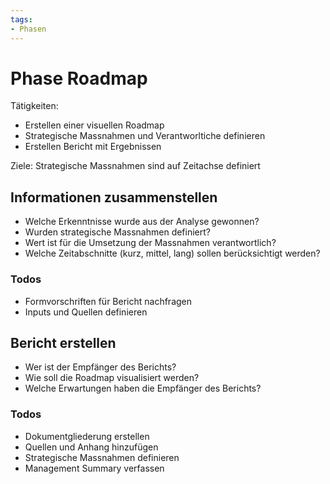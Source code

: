 ```yaml
---
tags:
- Phasen
---
```

# Phase Roadmap

Tätigkeiten:
- Erstellen einer visuellen Roadmap
- Strategische Massnahmen und Verantworltiche definieren
- Erstellen Bericht mit Ergebnissen 

Ziele: Strategische Massnahmen sind auf Zeitachse definiert

## Informationen zusammenstellen

* Welche Erkenntnisse wurde aus der Analyse gewonnen?
* Wurden strategische Massnahmen definiert?
* Wert ist für die Umsetzung der Massnahmen verantwortlich?
* Welche Zeitabschnitte (kurz, mittel, lang) sollen berücksichtigt werden?

### Todos

- Formvorschriften für Bericht nachfragen
- Inputs und Quellen definieren

## Bericht erstellen

* Wer ist der Empfänger des Berichts?
* Wie soll die Roadmap visualisiert werden?
* Welche Erwartungen haben die Empfänger des Berichts?

### Todos

- Dokumentgliederung erstellen
- Quellen und Anhang hinzufügen
- Strategische Massnahmen definieren
- Management Summary verfassen